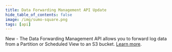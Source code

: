```yaml
---
title: Data Forwarding Management API Update
hide_table_of_contents: false
image: /img/sumo-square.png
tags: [api]
---
```


New - The Data Forwarding Management API allows you to forward log data from a Partition or Scheduled View to an S3 bucket. [Learn more](https://help.sumologic.com/docs/api/data-forwarding/).
